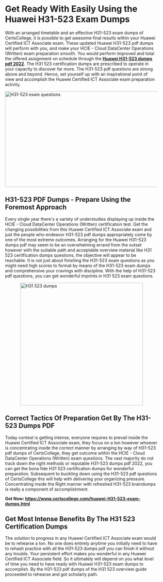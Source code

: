<h1><strong>Get Ready With Easily Using the Huawei H31-523 Exam Dumps&nbsp;</strong></h1>
<p><span style="font-weight: 400;">With an arranged timetable and an effective  H31-523 exam dumps of CertsCollege, it is possible to get awesome final results within your Huawei Certified ICT Associate exam. These updated Huawei H31-523 pdf dumps will perform with you, and make your HCIE - Cloud DataCenter Operations (Written) exam preparation smooth. You would perform improved and total the offered assignment on schedule through the <strong><a href="https://www.certscollege.com/huawei-H31-523-exam-dumps.html">Huawei H31-523 dumps pdf 2022</a></strong>. The H31 523 certification dumps are prescribed to operate in your capacity to discover far more. The  H31-523 pdf questions are strong above and beyond. Hence, set yourself up with an inspirational point of view and accomplish the Huawei Certified ICT Associate exam preparation activity.&nbsp;</span></p>
<p><span style="font-weight: 400;"><img style="display: block; margin-left: auto; margin-right: auto;" src="https://i.ibb.co/CPDK3ps/Yellow-and-Blue-Initiative-Blog-Banner.png" alt="H31-523 exam questions" width="559" height="315" /></span></p>
<h2><strong>H31-523 PDF Dumps - Prepare Using the Foremost Approach</strong></h2>
<p><span style="font-weight: 400;">Every single year there's a variety of understudies displaying up inside the HCIE - Cloud DataCenter Operations (Written) certification test. Get the changing possibilities from this Huawei Certified ICT Associate exam and just the people who endeavor H31-523 pdf dumps appropriately come by one of the most extreme outcomes. Arranging for the Huawei H31-523 dumps pdf may seem to be an overwhelming errand from the outset however with the suitable path and acceptable overview material like H31 523 certification dumps questions, the objective will appear to be reachable. It is not just about finishing the H31-523 exam questions as you might need high scores to format by means of the H31-523 exam dumps and comprehensive your cravings with discipline. With the help of H31-523 pdf questions, you can get wonderful imprints in H31 523 exam questions.</span></p>
<p><span style="font-weight: 400;"><a href="https://tinyurl.com/y8s8evy6"><img style="display: block; margin-left: auto; margin-right: auto;" src="https://i.ibb.co/9tMrhdY/Teacher-Appreciation-Invitation.png" alt="H31 523 dumps " width="404" height="404" /></a></span></p>
<h2><strong>Correct Tactics Of Preparation Get By The H31-523 Dumps PDF</strong></h2>
<p><span style="font-weight: 400;">Today contest is getting intense, everyone requires to prevail inside the Huawei Certified ICT Associate exam, they focus on a ton however whoever is concentrating inside the correct manner by arranging by way of H31-523 pdf dumps of CertsCollege, they get outcome within the HCIE - Cloud DataCenter Operations (Written) exam questions. The vast majority do not track down the right methods or reputable H31-523 dumps pdf 2022, you can get the bona fide H31 523 certification dumps for wonderful preparation. Subsequent to buckling down using the  H31-523 pdf questions of CertsCollege this will help with delivering your organizing pressure. Concentrating inside the Right manner with refreshed H31-523 braindumps is really a component of accomplishment.</span></p>
<p><span style="font-weight: 400;"><strong>Get Now: <a href="https://www.certscollege.com/huawei-H31-523-exam-dumps.html">https://www.certscollege.com/huawei-H31-523-exam-dumps.html</a></strong></span></p>
<h2><strong>Get Most Intense Benefits By The H31 523 Certification Dumps</strong></h2>
<p><span style="font-weight: 400;">The solution to progress in any Huawei Certified ICT Associate exam would be to rehearse a ton. No one does entirely anytime you initially need to have to rehash practice with all the H31-523 dumps pdf you can finish it without any trouble. Your persistent effort makes you wonderful in any Huawei Certified ICT Associate field. So it ultimately will depend on you what level of time you need to have ready with Huawei H31-523 exam dumps to accomplish. By the H31-523 pdf dumps of the H31 523 overview guide proceeded to rehearse and got scholarly path.</span></p>
